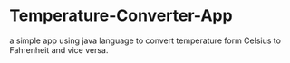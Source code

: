 # Temperature-Converter-App
a simple app using  java language
to convert temperature form Celsius to
Fahrenheit and vice versa.
